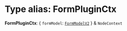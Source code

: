 # Type alias: FormPluginCtx

**FormPluginCtx**: { `formModel`: [`FormModelV2`](/auto-docs/node/classes/FormModelV2.md)  } & `NodeContext`
